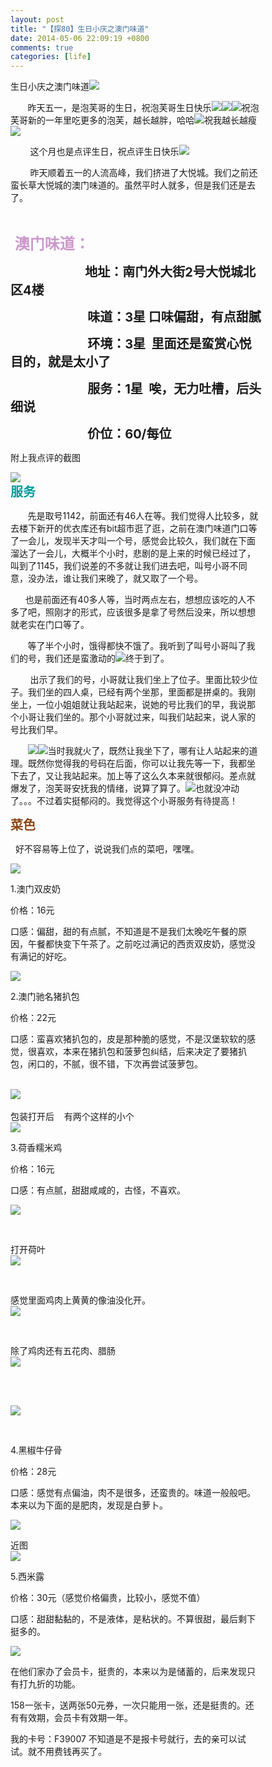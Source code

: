 ```yaml
---
layout: post
title: "【探80】生日小庆之澳门味道"
date: 2014-05-06 22:09:19 +0800
comments: true
categories: [life]
---
```


生日小庆之澳门味道<img src="http://i1.dpfile.com/s/img/editor/emoticon60.gif">
<!--more-->
<div class="topic-entry ">
<div style=" width:80% " id="mainNoteInfo"><p>&nbsp;&nbsp;&nbsp;&nbsp;&nbsp; &nbsp;昨天五一，是泡芙哥的生日，祝泡芙哥生日快乐<img src="http://i2.dpfile.com/s/img/editor/emoticon37.gif"><img src="http://i2.dpfile.com/s/img/editor/emoticon37.gif"><img src="http://i2.dpfile.com/s/img/editor/emoticon37.gif">祝泡芙哥新的一年里吃更多的泡芙，越长越胖，哈哈<img src="http://i3.dpfile.com/s/img/editor/emoticon68.gif">祝我越长越瘦<img src="http://i1.dpfile.com/s/img/editor/emoticon60.gif"></p>
<p>&nbsp;&nbsp;&nbsp;&nbsp;&nbsp;&nbsp;&nbsp; 这个月也是点评生日，祝点评生日快乐<img src="http://i2.dpfile.com/s/img/editor/emoticon37.gif"></p>
<p>&nbsp;&nbsp;&nbsp;&nbsp;&nbsp;&nbsp;&nbsp; 昨天顺着五一的人流高峰，我们挤进了大悦城。我们之前还蛮长草大悦城的澳门味道的。虽然平时人就多，但是我们还是去了。</p>
<p>&nbsp;&nbsp;&nbsp;</p>
<p><span style="color: rgb(204,153,204);font-size: 24.0px;">&nbsp;</span><strong><span style="color: rgb(204,153,204);font-size: 24.0px;">澳门味道： </span></strong></p>
<p><strong><span style="color: rgb(204,153,204);font-size: 24.0px;">&nbsp;&nbsp;&nbsp;&nbsp;&nbsp;&nbsp;&nbsp;&nbsp;&nbsp;&nbsp;&nbsp;&nbsp;&nbsp;&nbsp;&nbsp;&nbsp;&nbsp;&nbsp;&nbsp;&nbsp; </span></strong><strong><span style="font-size: 20.0px;">地址：南门外大街2号大悦城北区4楼</span></strong></p>
<p><strong><span style="font-size: 20.0px;">&nbsp;&nbsp;&nbsp;&nbsp;&nbsp;&nbsp;&nbsp;&nbsp;&nbsp;&nbsp;&nbsp;&nbsp;&nbsp;&nbsp;&nbsp;&nbsp;&nbsp;&nbsp;&nbsp;&nbsp;&nbsp;&nbsp;&nbsp;&nbsp;&nbsp; 味道：3星 口味偏甜，有点甜腻</span></strong></p>
<p><strong><span style="font-size: 20.0px;">&nbsp;&nbsp;&nbsp;&nbsp;&nbsp;&nbsp;&nbsp;&nbsp;&nbsp;&nbsp;&nbsp;&nbsp;&nbsp;&nbsp;&nbsp;&nbsp;&nbsp;&nbsp;&nbsp;&nbsp;&nbsp;&nbsp;&nbsp;&nbsp;&nbsp; 环境：3星&nbsp;&nbsp;里面还是蛮赏心悦目的，就是太小了</span></strong></p>
<p><strong><span style="font-size: 20.0px;">&nbsp;&nbsp;&nbsp;&nbsp;&nbsp;&nbsp;&nbsp;&nbsp;&nbsp;&nbsp;&nbsp;&nbsp;&nbsp;&nbsp;&nbsp;&nbsp;&nbsp;&nbsp;&nbsp;&nbsp;&nbsp;&nbsp;&nbsp;&nbsp;&nbsp;&nbsp;服务：1星&nbsp; 唉，无力吐槽，后头细说&nbsp;&nbsp;&nbsp;&nbsp; </span></strong></p>
<p><strong><span style="font-size: 20.0px;">&nbsp;&nbsp;&nbsp;&nbsp;&nbsp;&nbsp;&nbsp;&nbsp;&nbsp;&nbsp;&nbsp;&nbsp;&nbsp;&nbsp;&nbsp;&nbsp;&nbsp;&nbsp;&nbsp;&nbsp;&nbsp;&nbsp;&nbsp;&nbsp;&nbsp;&nbsp;价位：60/每位</span></strong></p>
<p>附上我点评的截图</p>
<p><a href="http://i1.s2.dpfile.com/pc/gp/887faac1de7be4fc01fc625207700a99(600x600)/thumb.jpg" target="_blank" class="pic"><img border="0" data-picid="15910173" src="http://i1.s2.dpfile.com/pc/gp/887faac1de7be4fc01fc625207700a99(600x600)/thumb.jpg"><span class="btn_img_quote J_btnQuote Hide"> </span></a><br><strong><span style="color: rgb(0,153,153);font-size: 20.0px;">服务</span></strong></p>
<p>&nbsp;&nbsp;&nbsp;&nbsp;&nbsp;&nbsp; 先是取号1142，前面还有46人在等。我们觉得人比较多，就去楼下新开的优衣库还有bit超市逛了逛，之前在澳门味道门口等了一会儿，发现半天才叫一个号，感觉会比较久，我们就在下面溜达了一会儿，大概半个小时，悲剧的是上来的时候已经过了，叫到了1145，我们说差的不多就让我们进去吧，叫号小哥不同意，没办法，谁让我们来晚了，就又取了一个号。</p>
<p>&nbsp;&nbsp;&nbsp;&nbsp;&nbsp;&nbsp;也是前面还有40多人等，当时两点左右，想想应该吃的人不多了吧，照刚才的形式，应该很多是拿了号然后没来，所以想想就老实在门口等了。</p>
<p>&nbsp;&nbsp;&nbsp;&nbsp;&nbsp;&nbsp; 等了半个小时，饿得都快不饿了。我听到了叫号小哥叫了我们的号，我们还是蛮激动的<img src="http://i3.dpfile.com/s/img/editor/emoticon89.gif">终于到了。</p>
<p>&nbsp;&nbsp;&nbsp;&nbsp;&nbsp;&nbsp;&nbsp; 出示了我们的号，小哥就让我们坐上了位子。里面比较少位子。我们坐的四人桌，已经有两个坐那，里面都是拼桌的。我刚坐上，一位小姐姐就让我站起来，说她的号比我们的早，我说那个小哥让我们坐的。那个小哥就过来，叫我们站起来，说人家的号比我们早。</p>
<p>&nbsp;&nbsp;&nbsp;&nbsp;&nbsp;&nbsp; <img src="http://i1.dpfile.com/s/img/editor/emoticon51.gif"><img src="http://i1.dpfile.com/s/img/editor/emoticon51.gif">当时我就火了，既然让我坐下了，哪有让人站起来的道理。既然你觉得我的号码在后面，你可以让我先等一下，我都坐下去了，又让我站起来。加上等了这么久本来就很郁闷。差点就爆发了，泡芙哥安抚我的情绪，说算了算了。<img src="http://i3.dpfile.com/s/img/editor/emoticon14.gif">也就没冲动了。。。不过着实挺郁闷的。我觉得这个小哥服务有待提高！</p>
<p><strong><span style="color: rgb(139,69,19);font-size: 20.0px;">菜色</span></strong><span style="font-size: 20.0px;"><span style="color: rgb(139,69,19);">&nbsp;&nbsp;</span>&nbsp;&nbsp;&nbsp;</span> </p>
<p>&nbsp; 好不容易等上位了，说说我们点的菜吧，嘿嘿。</p>
<p><a href="http://i1.s2.dpfile.com/pc/gp/30fdc3357517f2d374ba8d0bcfaf6936(600x600)/thumb.jpg" target="_blank" class="pic"><img border="0" data-picid="15910351" src="http://i1.s2.dpfile.com/pc/gp/30fdc3357517f2d374ba8d0bcfaf6936(600x600)/thumb.jpg"><span class="btn_img_quote Hide J_btnQuote"> </span></a></p>
<p>1.澳门双皮奶</p>
<p>价格：16元</p>
<p>口感：偏甜，甜的有点腻，不知道是不是我们太晚吃午餐的原因，午餐都快变下午茶了。之前吃过满记的西贡双皮奶，感觉没有满记的好吃。</p>
<p><a href="http://i1.s2.dpfile.com/pc/gp/67cb30e54f82bb73178498ca2cc05a02(600x600)/thumb.jpg" target="_blank" class="pic"><img border="0" data-picid="15910368" src="http://i1.s2.dpfile.com/pc/gp/67cb30e54f82bb73178498ca2cc05a02(600x600)/thumb.jpg"><span class="btn_img_quote Hide J_btnQuote"> </span></a></p>
<p>2.澳门驰名猪扒包</p>
<p>价格：22元</p>
<p>口感：蛮喜欢猪扒包的，皮是那种脆的感觉，不是汉堡软软的感觉，很喜欢，本来在猪扒包和菠萝包纠结，后来决定了要猪扒包，闲口的，不腻，很不错，下次再尝试菠萝包。</p>
<p><br><a href="http://i3.s2.dpfile.com/pc/gp/a4f94f15fbb7ce33087c481af0c33841(600x600)/thumb.jpg" target="_blank" class="pic"><img border="0" data-picid="15910377" src="http://i3.s2.dpfile.com/pc/gp/a4f94f15fbb7ce33087c481af0c33841(600x600)/thumb.jpg"><span class="btn_img_quote Hide J_btnQuote"> </span></a><br><br>包装打开后&nbsp;&nbsp;&nbsp; 有两个这样的小个<br><a href="http://i3.s2.dpfile.com/pc/gp/23150430a3ca588040db043c75ff7d74(600x600)/thumb.jpg" target="_blank" class="pic"><img border="0" data-picid="15910374" src="http://i3.s2.dpfile.com/pc/gp/23150430a3ca588040db043c75ff7d74(600x600)/thumb.jpg"><span class="btn_img_quote Hide J_btnQuote"> </span></a></p>
<p>3.荷香糯米鸡</p>
<p>价格：16元</p>
<p>口感：有点腻，甜甜咸咸的，古怪，不喜欢。</p>
<p><a href="http://i3.s2.dpfile.com/pc/gp/d5cadc3721446f9c4c774f69946413aa(600x600)/thumb.jpg" target="_blank" class="pic"><img border="0" data-picid="15910434" src="http://i3.s2.dpfile.com/pc/gp/d5cadc3721446f9c4c774f69946413aa(600x600)/thumb.jpg"><span class="btn_img_quote Hide J_btnQuote"> </span></a></p><p>&nbsp;</p><p>打开荷叶<br><a href="http://i3.s2.dpfile.com/pc/gp/899d4a44037b2c3bbff1c7ed18ee9818(600x600)/thumb.jpg" target="_blank" class="pic"><img border="0" data-picid="15910436" src="http://i3.s2.dpfile.com/pc/gp/899d4a44037b2c3bbff1c7ed18ee9818(600x600)/thumb.jpg"><span class="btn_img_quote Hide J_btnQuote"> </span></a></p><p>&nbsp;</p><p>感觉里面鸡肉上黄黄的像油没化开。<br><img border="0" data-picid="15910438" src="http://i3.s2.dpfile.com/pc/gp/fb02d4591e776151684c5686e830a3ff(600x600)/thumb.jpg"></p><p>&nbsp;</p><p>除了鸡肉还有五花肉、腊肠<br><a href="http://i1.s2.dpfile.com/pc/gp/f05a57bdc8135e31942bd966ddf516eb(600x600)/thumb.jpg" target="_blank" class="pic"><img border="0" data-picid="15910439" src="http://i1.s2.dpfile.com/pc/gp/f05a57bdc8135e31942bd966ddf516eb(600x600)/thumb.jpg"><span class="btn_img_quote Hide J_btnQuote"> </span></a></p><p>&nbsp;</p><p><br><a href="http://i2.s2.dpfile.com/pc/gp/90f2b3a78d7335abee3bf98988a47b13(600x600)/thumb.jpg" target="_blank" class="pic"><img border="0" data-picid="15910440" src="http://i2.s2.dpfile.com/pc/gp/90f2b3a78d7335abee3bf98988a47b13(600x600)/thumb.jpg"><span class="btn_img_quote Hide J_btnQuote"> </span></a></p>
<p>&nbsp;</p><p>4.黑椒牛仔骨</p>
<p>价格：28元</p>
<p>口感：感觉有点偏油，肉不是很多，还蛮贵的。味道一般般吧。本来以为下面的是肥肉，发现是白萝卜。</p>
<p><a href="http://i1.s2.dpfile.com/pc/gp/13b33d833a9f0ee9f9a892e2ce08e4b1(600x600)/thumb.jpg" target="_blank" class="pic"><img border="0" data-picid="15910459" src="http://i1.s2.dpfile.com/pc/gp/13b33d833a9f0ee9f9a892e2ce08e4b1(600x600)/thumb.jpg"><span class="btn_img_quote Hide J_btnQuote"> </span></a></p><p>近图<br><a href="http://i3.s2.dpfile.com/pc/gp/c000d45044fe64bd4f28880202d4eb3a(600x600)/thumb.jpg" target="_blank" class="pic"><img border="0" data-picid="15910461" src="http://i3.s2.dpfile.com/pc/gp/c000d45044fe64bd4f28880202d4eb3a(600x600)/thumb.jpg"><span class="btn_img_quote Hide J_btnQuote"> </span></a></p>
<p>5.西米露</p>
<p>价格：30元（感觉价格偏贵，比较小，感觉不值）</p>
<p>口感：甜甜黏黏的，不是液体，是粘状的。不算很甜，最后剩下挺多的。</p>
<p><a href="http://i2.s2.dpfile.com/pc/gp/9bc14887c6b6dcc2817b9f787638e138(600x600)/thumb.jpg" target="_blank" class="pic"><img border="0" data-picid="15910495" src="http://i2.s2.dpfile.com/pc/gp/9bc14887c6b6dcc2817b9f787638e138(600x600)/thumb.jpg"><span class="btn_img_quote Hide J_btnQuote"></span></a></p>
<p>在他们家办了会员卡，挺贵的，本来以为是储蓄的，后来发现只有打九折的功能。</p><p>158一张卡，送两张50元券，一次只能用一张，还是挺贵的。还有有效期，会员卡有效期一年。</p><p>我的卡号：F39007 不知道是不是报卡号就行，去的亲可以试试。就不用费钱再买了。</p>
